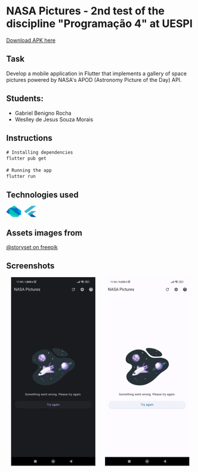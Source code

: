 # NASA Pictures - 2nd test of the discipline "Programação 4" at UESPI
[Download APK here](https://github.com/Weslley41/nasa_pictures/releases/download/v1/nasa_pictures.apk)

## Task
Develop a mobile application in Flutter that implements a gallery of space pictures powered by NASA's APOD (Astronomy Picture of the Day) API.

## Students:
- Gabriel Benigno Rocha 
- Weslley de Jesus Souza Morais

## Instructions
```
# Installing dependencies
flutter pub get

# Running the app
flutter run
```

## Technologies used
<div style="display: inline_block">
    <img align="center" alt="Dart" height="30" width="40" src="https://raw.githubusercontent.com/devicons/devicon/master/icons/dart/dart-original.svg">
    <img align="center" alt="Flutter" height="30" width="40" src="https://raw.githubusercontent.com/devicons/devicon/master/icons/flutter/flutter-original.svg">
</div>

## Assets images from
[@storyset on freepik](https://www.freepik.com/author/stories)

## Screenshots
<div style="display: flex; justify-content: space-around;">
    <img src="screenshots/dark_mode/dark_mode.gif" width="45%">
    <img src="screenshots/light_mode/light_mode.gif" width="45%">
</div>
